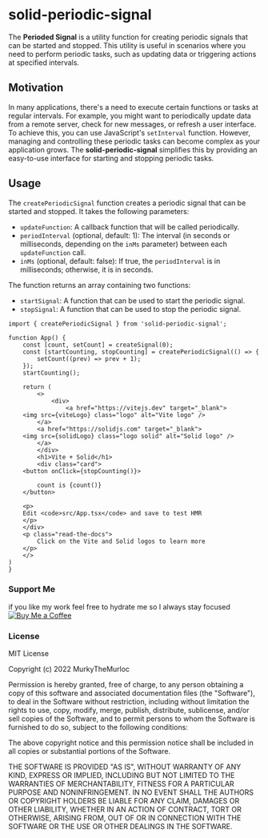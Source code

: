 # solid-periodic-signal

The **Perioded Signal** is a utility function for creating periodic signals that can be started and stopped. This utility is useful in scenarios where you need to perform periodic tasks, such as updating data or triggering actions at specified intervals.

## Motivation

In many applications, there's a need to execute certain functions or tasks at regular intervals. For example, you might want to periodically update data from a remote server, check for new messages, or refresh a user interface. To achieve this, you can use JavaScript's `setInterval` function. However, managing and controlling these periodic tasks can become complex as your application grows. The **solid-periodic-signal** simplifies this by providing an easy-to-use interface for starting and stopping periodic tasks.



## Usage

The `createPeriodicSignal` function creates a periodic signal that can be started and stopped. It takes the following parameters:

- `updateFunction`: A callback function that will be called periodically.
- `periodInterval` (optional, default: 1): The interval (in seconds or milliseconds, depending on the `inMs` parameter) between each `updateFunction` call.
- `inMs` (optional, default: false): If true, the `periodInterval` is in milliseconds; otherwise, it is in seconds.

The function returns an array containing two functions:

- `startSignal`: A function that can be used to start the periodic signal.
- `stopSignal`: A function that can be used to stop the periodic signal.


```tsx
import { createPeriodicSignal } from 'solid-periodic-signal';

function App() {
    const [count, setCount] = createSignal(0);
    const [startCounting, stopCounting] = createPeriodicSignal(() => {
        setCount((prev) => prev + 1);
    });
    startCounting();

    return (
        <>
            <div>
                <a href="https://vitejs.dev" target="_blank">
    <img src={viteLogo} class="logo" alt="Vite logo" />
        </a>
        <a href="https://solidjs.com" target="_blank">
    <img src={solidLogo} class="logo solid" alt="Solid logo" />
        </a>
        </div>
        <h1>Vite + Solid</h1>
        <div class="card">
    <button onClick={stopCounting()}>

        count is {count()}
    </button>

    <p>
    Edit <code>src/App.tsx</code> and save to test HMR
    </p>
    </div>
    <p class="read-the-docs">
        Click on the Vite and Solid logos to learn more
    </p>
    </>
)
}

```


### Support Me

if you like my work feel free to hydrate me so I always stay focused
[![Buy Me a Coffee](https://img.shields.io/badge/Buy%20Me%20a%20Coffee-%E2%98%95-yellow?style=flat-square)](https://www.buymeacoffee.com/MurkyTheMurloc)


### License

MIT License

Copyright (c) 2022 MurkyTheMurloc

Permission is hereby granted, free of charge, to any person obtaining a copy of this software and associated documentation files (the "Software"), to deal in the Software without restriction, including without limitation the rights to use, copy, modify, merge, publish, distribute, sublicense, and/or sell copies of the Software, and to permit persons to whom the Software is furnished to do so, subject to the following conditions:

The above copyright notice and this permission notice shall be included in all copies or substantial portions of the Software.

THE SOFTWARE IS PROVIDED "AS IS", WITHOUT WARRANTY OF ANY KIND, EXPRESS OR IMPLIED, INCLUDING BUT NOT LIMITED TO THE WARRANTIES OF MERCHANTABILITY, FITNESS FOR A PARTICULAR PURPOSE AND NONINFRINGEMENT. IN NO EVENT SHALL THE AUTHORS OR COPYRIGHT HOLDERS BE LIABLE FOR ANY CLAIM, DAMAGES OR OTHER LIABILITY, WHETHER IN AN ACTION OF CONTRACT, TORT OR OTHERWISE, ARISING FROM, OUT OF OR IN CONNECTION WITH THE SOFTWARE OR THE USE OR OTHER DEALINGS IN THE SOFTWARE.


